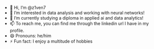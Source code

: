 - 👋 Hi, I’m @z1ven7
- 👀 I’m interested in data analysis and working with neural networks!
- 🌱 I’m currently studying a diploma in applied ai and data analytics!
- 📫 To reach me, you can find me through the linkedin url I have in my profile.
- 😄 Pronouns: he/him
- ⚡ Fun fact: I enjoy a multitude of hobbies

<!---
z1ven7/z1ven7 is a ✨ special ✨ repository because its `README.md` (this file) appears on your GitHub profile.
You can click the Preview link to take a look at your changes.
--->

